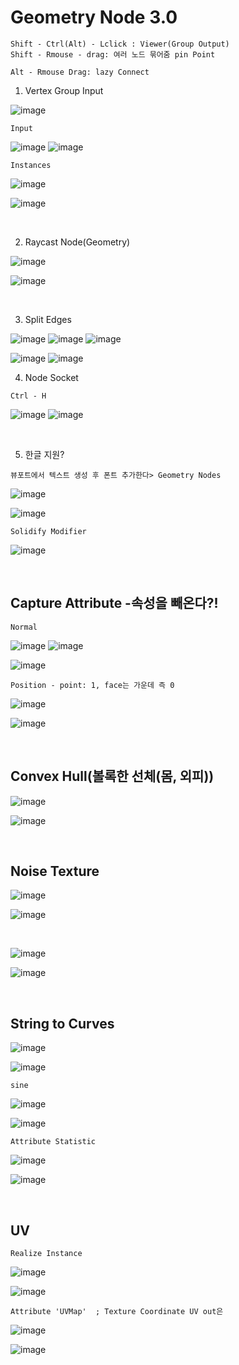 Geometry Node 3.0
=======================

```
Shift - Ctrl(Alt) - Lclick : Viewer(Group Output)
Shift - Rmouse - drag: 여러 노드 묶어줌 pin Point

Alt - Rmouse Drag: lazy Connect

```


1. Vertex Group Input  

![image](https://user-images.githubusercontent.com/30430227/139685969-94a0c183-1a4e-42ae-9301-d712543411b6.png)

`Input`

![image](https://user-images.githubusercontent.com/30430227/139686136-adc84dcd-0ec1-4503-9c5f-5b3459cad873.png)
![image](https://user-images.githubusercontent.com/30430227/139686054-77923610-8dce-45b7-8cd6-158d37f6033d.png)

`Instances`

![image](https://user-images.githubusercontent.com/30430227/139686338-50d2e33c-86bf-425a-9a3a-6bae2f211617.png)

![image](https://user-images.githubusercontent.com/30430227/139686596-ff635a6c-6273-4b88-9f71-dc3456ed6810.png)

<br>

2. Raycast Node(Geometry)

![image](https://user-images.githubusercontent.com/30430227/139708547-b61a9830-0e31-4c4d-95f2-9788e11ca64d.png)

![image](https://user-images.githubusercontent.com/30430227/139708863-0dcf2051-b2ad-4f1d-a92d-6f226aea5e8f.png)

<br>

3. Split Edges

![image](https://user-images.githubusercontent.com/30430227/140845385-4089aaea-719a-40f3-ad18-44ec6fc1945e.png)
![image](https://user-images.githubusercontent.com/30430227/140845414-270a009b-c3c3-44f6-b760-59ff6afb214b.png)
![image](https://user-images.githubusercontent.com/30430227/140908731-0acd9098-c60d-488b-8843-dfd94e2de9fd.png)

![image](https://user-images.githubusercontent.com/30430227/140845428-a52cefae-74d9-4c1c-b31f-b3498cec1f6e.png)
![image](https://user-images.githubusercontent.com/30430227/140908765-27bacc8b-ceb8-4150-bd62-b58b10daaf1a.png)

4. Node Socket

`Ctrl - H`

![image](https://user-images.githubusercontent.com/30430227/139835750-b0e6e6e5-6c9f-49d5-8dab-1a0d22817484.png)
![image](https://user-images.githubusercontent.com/30430227/139835771-d0edee06-afab-472e-bc18-801d95b7e11e.png)

<br>

5. 한글 지원?

`뷰포트에서 텍스트 생성 후 폰트 추가한다> Geometry Nodes`

![image](https://user-images.githubusercontent.com/30430227/140544440-eec9df27-e094-4e49-9162-ed88dd23f06c.png)

![image](https://user-images.githubusercontent.com/30430227/140544582-8f2ad833-4ff3-499b-8b55-a8e0f6c9ec31.png)

`Solidify Modifier`

![image](https://user-images.githubusercontent.com/30430227/140544642-3e45f808-d537-401c-938a-caa44914b064.png)

<br>

Capture Attribute -속성을 빼온다?!
------------------------------------

`Normal`

![image](https://user-images.githubusercontent.com/30430227/140735693-1d40b17c-b233-413f-81a9-27e3f072a4e4.png)
![image](https://user-images.githubusercontent.com/30430227/140735757-45e6ebe9-a3a1-4dc9-902a-8f1d569d24c4.png)

![image](https://user-images.githubusercontent.com/30430227/140735620-7b635aff-a7c9-4eeb-9221-7d76f0e05c52.png)

`Position - point: 1, face는 가운데 즉 0`

![image](https://user-images.githubusercontent.com/30430227/140736525-3a2527c2-078c-4c25-98c2-e14585e9309d.png)

![image](https://user-images.githubusercontent.com/30430227/140736631-d633a8cd-b6e3-49ad-b984-187b7b0bb1bd.png)

<br>

Convex Hull(볼록한 선체(몸, 외피))
-----------------------------------

![image](https://user-images.githubusercontent.com/30430227/140842560-5659b9e2-02cf-4dd2-a50e-0ad585cef63f.png)

![image](https://user-images.githubusercontent.com/30430227/140842591-12e711ad-818c-440f-aba6-34a68a42da27.png)

<br>

Noise Texture
---------------

![image](https://user-images.githubusercontent.com/30430227/140843907-de191a81-71e1-414c-98f5-c1731b839cdf.png)

![image](https://user-images.githubusercontent.com/30430227/140843965-17b53898-d68c-4952-80fa-3626809bccb5.png)

<br>

![image](https://user-images.githubusercontent.com/30430227/140844708-d6e2452f-947c-44b0-badf-bdf0439b45d8.png)

![image](https://user-images.githubusercontent.com/30430227/140844726-584d5a57-f8a8-41ed-905b-449179d8af5b.png)


<br>

String to Curves
-----------------

![image](https://user-images.githubusercontent.com/30430227/141011250-6fa8ebf8-b8ca-4e12-934b-b829c97d9b03.png)

![image](https://user-images.githubusercontent.com/30430227/141011317-6a670b34-fb97-41c0-a9d2-033e8ed7f193.png)

`sine`

![image](https://user-images.githubusercontent.com/30430227/141012483-32997c91-c1bd-496b-8564-14ae676362be.png)

![image](https://user-images.githubusercontent.com/30430227/141012530-3dfe785f-5cf5-4222-8567-e57af3d0f12b.png)

`Attribute Statistic`

![image](https://user-images.githubusercontent.com/30430227/141016335-7d7ad1cb-9745-4865-9663-6dda29ceea31.png)

![image](https://user-images.githubusercontent.com/30430227/141016635-2891a9ac-b451-41a2-97e4-7d00b855e0ca.png)

<br>

UV
-----

`Realize Instance`

![image](https://user-images.githubusercontent.com/30430227/141046537-32ab8880-f395-4792-a577-940a58df5b1d.png)

![image](https://user-images.githubusercontent.com/30430227/141046609-d95a3e7f-7617-4750-b5e1-d90a36680638.png)

`Attribute 'UVMap'  ; Texture Coordinate UV out은 `

![image](https://user-images.githubusercontent.com/30430227/141046731-dadfa1cd-9996-470e-903f-cefa2908c997.png)

![image](https://user-images.githubusercontent.com/30430227/141046818-6c9a0181-8362-4035-bcfb-3a0332fa82c0.png)



  

